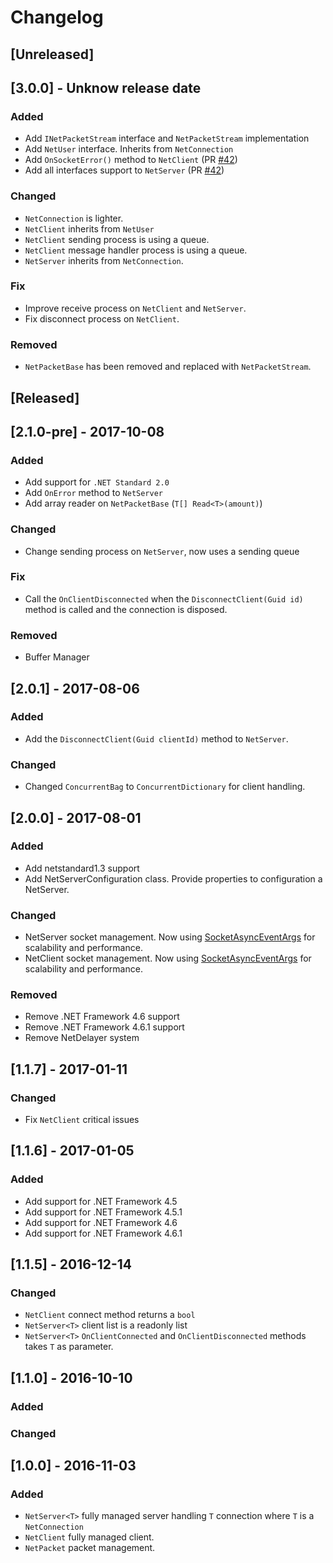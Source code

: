 # Changelog

## [Unreleased]

## [3.0.0] - Unknow release date

### Added

- Add `INetPacketStream` interface and `NetPacketStream` implementation
- Add `NetUser` interface. Inherits from `NetConnection`
- Add `OnSocketError()` method to `NetClient` (PR [#42](https://github.com/Eastrall/Ether.Network/pull/42))
- Add all interfaces support to `NetServer` (PR [#42](https://github.com/Eastrall/Ether.Network/pull/42))

### Changed

- `NetConnection` is lighter.
- `NetClient` inherits from `NetUser`
- `NetClient` sending process is using a queue.
- `NetClient` message handler process is using a queue.
- `NetServer` inherits from `NetConnection`.

### Fix

- Improve receive process on `NetClient` and `NetServer`.
- Fix disconnect process on `NetClient`.

### Removed

- `NetPacketBase` has been removed and replaced with `NetPacketStream`.

## [Released]

## [2.1.0-pre] - 2017-10-08

### Added

- Add support for `.NET Standard 2.0`
- Add `OnError` method to `NetServer`
- Add array reader on `NetPacketBase` (`T[] Read<T>(amount)`)

### Changed

- Change sending process on `NetServer`, now uses a sending queue

### Fix

- Call the `OnClientDisconnected` when the `DisconnectClient(Guid id)` method is called and the connection is disposed.

### Removed

- Buffer Manager

## [2.0.1] - 2017-08-06

### Added

- Add the `DisconnectClient(Guid clientId)` method to `NetServer`.

### Changed

- Changed `ConcurrentBag` to `ConcurrentDictionary` for client handling.

## [2.0.0] - 2017-08-01

### Added

- Add netstandard1.3 support
- Add NetServerConfiguration class. Provide properties to configuration a NetServer.

### Changed

- NetServer socket management. Now using [SocketAsyncEventArgs](https://msdn.microsoft.com/en-us/library/system.net.sockets.socketasynceventargs(v=vs.110).aspx) for scalability and performance.
- NetClient socket management. Now using [SocketAsyncEventArgs](https://msdn.microsoft.com/en-us/library/system.net.sockets.socketasynceventargs(v=vs.110).aspx) for scalability and performance.

### Removed

- Remove .NET Framework 4.6 support
- Remove .NET Framework 4.6.1 support
- Remove NetDelayer system

## [1.1.7] - 2017-01-11

### Changed

- Fix `NetClient` critical issues

## [1.1.6] - 2017-01-05

### Added

- Add support for .NET Framework 4.5
- Add support for .NET Framework 4.5.1
- Add support for .NET Framework 4.6
- Add support for .NET Framework 4.6.1

## [1.1.5] - 2016-12-14

### Changed

- `NetClient` connect method returns a `bool`
- `NetServer<T>` client list is a readonly list
- `NetServer<T>` `OnClientConnected` and `OnClientDisconnected` methods takes `T` as parameter.

## [1.1.0] - 2016-10-10

### Added


### Changed


## [1.0.0] - 2016-11-03

### Added

- `NetServer<T>` fully managed server handling `T` connection where `T` is a `NetConnection`
- `NetClient` fully managed client.
- `NetPacket` packet management.
